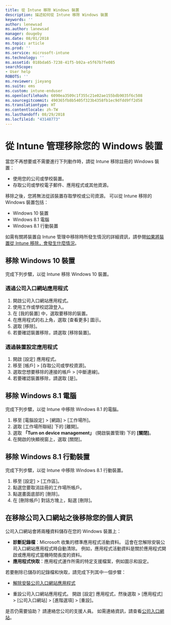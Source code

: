 ```yaml
---
title: 從 Intune 移除 Windows 裝置
description: 描述如何從 Intune 移除 Windows 裝置
keywords: ''
author: lenewsad
ms.author: lanewsad
manager: dougeby
ms.date: 08/01/2018
ms.topic: article
ms.prod: ''
ms.service: microsoft-intune
ms.technology: ''
ms.assetid: 018bda65-7238-41f5-b92a-e5f67b7fe085
searchScope:
- User help
ROBOTS: ''
ms.reviewer: jieyang
ms.suite: ems
ms.custom: intune-enduser
ms.openlocfilehash: 6090ea3509c1f355c21e02ae155bdb9035f6c508
ms.sourcegitcommit: 490365fb8b5405f323b4358fb1ec9dfdd9ff2d58
ms.translationtype: HT
ms.contentlocale: zh-TW
ms.lasthandoff: 08/29/2018
ms.locfileid: "43148773"
---
```

# <a name="remove-your-windows-device-from-intune-management"></a>從 Intune 管理移除您的 Windows 裝置

當您不再想要或不需要進行下列動作時，請從 Intune 移除註冊的 Windows 裝置：  
* 使用您的公司或學校裝置。 
* 存取公司或學校電子郵件、應用程式或其他資源。

移除之後，您將無法從該裝置存取學校或公司資源。 可以從 Intune 移除的 Windows 裝置包括：  
* Windows 10 裝置 
* Windows 8.1 電腦
* Windows 8.1 行動裝置
 
如需有關將裝置自 Intune 管理中移除時所發生情況的詳細資訊，請參閱[如果將裝置從 Intune 移除，會發生什麼情況](what-happens-if-you-unenroll-your-device-from-intune-windows.md)。

## <a name="remove-your-windows-10-device"></a>移除 Windows 10 裝置
完成下列步驟，以從 Intune 移除 Windows 10 裝置。

### <a name="via-the-company-portal-app"></a>透過公司入口網站應用程式

1. 開啟公司入口網站應用程式。
2. 使用工作或學校認證登入。
3. 在 [我的裝置] 中，選取要移除的裝置。
4. 在應用程式的右上角，選取 [查看更多] 圖示。
5. 選取 [移除]。 
6. 若要確認裝置移除，請選取 [移除裝置]。

### <a name="via-device-settings-app"></a>透過裝置設定應用程式
1. 開啟 [設定] 應用程式。 
2. 移至 [帳戶] > [存取公司或學校資源]。
3. 選取您想要移除的連接的帳戶 > [中斷連線]。
4. 若要確認裝置移除，請選取 [是]。

## <a name="remove-your-windows-81-computer"></a>移除 Windows 8.1 電腦
完成下列步驟，以從 Intune 中移除 Windows 8.1 的電腦。

1.  移至 [電腦設定] > [網路] > [工作場所]。
2.  選取 [工作場所聯結] 下的 [離開]。
3.  選取 **「Turn on device management」** \(開啟裝置管理) 下的 **[關閉]**。
4.  在開啟的快顯視窗上，選取 [關閉]。

## <a name="remove-your-windows-81-mobile-device"></a>移除 Windows 8.1 行動裝置
完成下列步驟，以從 Intune 中移除 Windows 8.1 行動裝置。

1.  移至 [設定] > [工作區]。
2.  點選您要取消註冊的工作場所帳戶。
3.  點選畫面底部的 [刪除]。
4.  在 [刪除帳戶] 對話方塊上，點選 [刪除]。  
## <a name="removing-your-personal-information-after-removing-the-company-portal"></a>在移除公司入口網站之後移除您的個人資訊
公司入口網站會將兩種資料儲存在您的 Windows 裝置上：

-   **診斷記錄檔**：Microsoft 收集的標準應用程式活動資料。 這會在您解除安裝公司入口網站應用程式時自動清除。 例如，應用程式活動資料是關於應用程式開啟或應用程式當機時間長度的資料。
-   **應用程式快取**：應用程式運作所需的特定支援檔案，例如圖示和設定。

若要刪除已儲存的記錄檔和快取，請完成下列其中一個步驟：

* [解除安裝公司入口網站應用程式](https://support.microsoft.com/help/4028003/windows-10-uninstall-apps-and-programs) 

* 重設公司入口網站應用程式。 開啟 [設定] 應用程式，然後選取 > [應用程式] > [公司入口網站] > [進階選項] > [重設]。 

是否仍需要協助？ 請連絡您公司的支援人員。 如需連絡資訊，請查看[公司入口網站](https://go.microsoft.com/fwlink/?linkid=2010980)。
